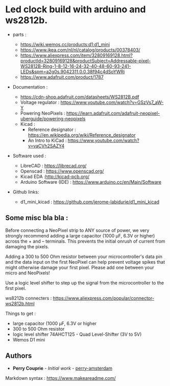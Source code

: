 # Led clock build with arduino and ws2812b.

- parts : 
    - https://wiki.wemos.cc/products:d1:d1_mini
    - https://www.ikea.com/nl/nl/catalog/products/00378403/
    - https://www.aliexpress.com/item/32809169128.html?productId=32809169128&productSubject=Addressable-pixel-WS2812B-Ring-1-8-12-16-24-32-40-48-60-93-241-LEDs&spm=a2g0s.9042311.0.0.38f94c4dSoYWRi
    - https://www.adafruit.com/product/1787

- Documentation :
  - https://cdn-shop.adafruit.com/datasheets/WS2812B.pdf
  - Voltage regulator : https://www.youtube.com/watch?v=GSzVs7_aW-Y
  - Powering NeoPixels : https://learn.adafruit.com/adafruit-neopixel-uberguide/powering-neopixels
  - Kicad :
    - Reference designator : https://en.wikipedia.org/wiki/Reference_designator
    - An Intro to KiCad : https://www.youtube.com/watch?v=vaCVh2SAZY4
    
- Software used :
  - LibreCAD : https://librecad.org/
  - Openscad : https://www.openscad.org/
  - Kicad EDA :http://kicad-pcb.org/ 
  - Arduino Software (IDE) : https://www.arduino.cc/en/Main/Software
  
 - Github links:
   - d1_mini_kicad : https://github.com/jerome-labidurie/d1_mini_kicad

## Some misc bla bla : 

Before connecting a NeoPixel strip to ANY source of power, we very strongly recommend adding a large capacitor (1000 µF, 6.3V or higher) across the + and – terminals. This prevents the initial onrush of current from damaging the pixels.

Adding a 300 to 500 Ohm resistor between your microcontroller's data pin and the data input on the first NeoPixel can help prevent voltage spikes that might otherwise damage your first pixel. Please add one between your micro and NeoPixels!

Use a logic level shifter to step up the signal from the microcontroller to the first pixel.

ws8212b connecters : https://www.aliexpress.com/popular/connector-ws2812b.html

Things to get : 
- large capacitor (1000 µF, 6.3V or higher
- 300 to 500 Ohm resistor
- logic level shifter 74AHCT125 - Quad Level-Shifter (3V to 5V)   
- Wemos D1 mini

## Authors

* **Perry Couprie** - *Initial work* - [perry-amsterdam](https://github.com/perry-amsterdam)

Markdown syntax : https://www.makeareadme.com/

